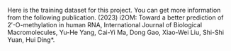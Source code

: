 Here is the training dataset for this project.
You can get more information from the following publication.
(2023) i2OM: Toward a better prediction of 2′-O-methylation in human RNA, International Journal of Biological Macromolecules,
Yu-He Yang, Cai-Yi Ma, Dong Gao, Xiao-Wei Liu, Shi-Shi Yuan, Hui Ding*. 
